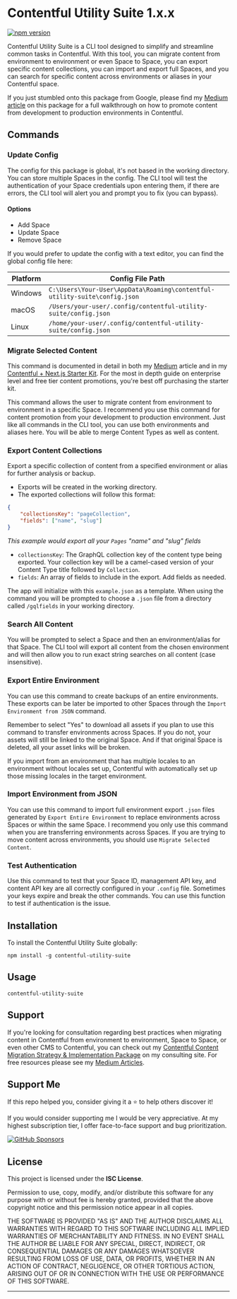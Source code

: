 # Contentful Utility Suite 1.x.x

[![npm version](https://badge.fury.io/js/contentful-utility-suite.svg)](https://www.npmjs.com/package/contentful-utility-suite)

Contentful Utility Suite is a CLI tool designed to simplify and streamline common tasks in Contentful. With this tool, you can migrate content from environment to environment or even Space to Space, you can export specific content collections, you can import and export full Spaces, and you can search for specific content across environments or aliases in your Contentful space.

If you just stumbled onto this package from Google, please find my [Medium article](https://medium.com/@nicholasrussellconsulting/my-contentful-migration-process-and-a-present-to-help-you-facilitate-it-b9ab07fabe06) on this package for a full walkthrough on how to promote content from development to production environments in Contentful.

## Commands

### Update Config

The config for this package is global, it's not based in the working directory. You can store multiple Spaces in the config. The CLI tool will test the authentication of your Space credentials upon entering them, if there are errors, the CLI tool will alert you and prompt you to fix (you can bypass).

#### Options

- Add Space
- Update Space
- Remove Space

If you would prefer to update the config with a text editor, you can find the global config file here:

| Platform | Config File Path                                                          |
| -------- | ------------------------------------------------------------------------- |
| Windows  | `C:\Users\Your-User\AppData\Roaming\contentful-utility-suite\config.json` |
| macOS    | `/Users/your-user/.config/contentful-utility-suite/config.json`           |
| Linux    | `/home/your-user/.config/contentful-utility-suite/config.json`            |

### Migrate Selected Content

This command is documented in detail in both my [Medium](<(https://medium.com/@nicholasrussellconsulting/my-contentful-migration-process-and-a-present-to-help-you-facilitate-it-b9ab07fabe06)>) article and in my [Contentful + Next.js Starter Kit](https://nicholasrussell0.gumroad.com/l/contentful-next-15-starter-kit). For the most in depth guide on enterprise level and free tier content promotions, you're best off purchasing the starter kit.

This command allows the user to migrate content from environment to environment in a specific Space. I recommend you use this command for content promotion from your development to production environment. Just like all commands in the CLI tool, you can use both environments and aliases here. You will be able to merge Content Types as well as content.

### Export Content Collections

Export a specific collection of content from a specified environment or alias for further analysis or backup.

- Exports will be created in the working directory.
- The exported collections will follow this format:

```json
{
    "collectionsKey": "pageCollection",
    "fields": ["name", "slug"]
}
```

_This example would export all your `Pages` "name" and "slug" fields_

- `collectionsKey`: The GraphQL collection key of the content type being exported. Your collection key will be a camel-cased version of your Content Type title followed by `Collection`.
- `fields`: An array of fields to include in the export. Add fields as needed.

The app will initialize with this `example.json` as a template. When using the command you will be prompted to choose a `.json` file from a directory called `/gqlfields` in your working directory.

### Search All Content

You will be prompted to select a Space and then an environment/alias for that Space. The CLI tool will export all content from the chosen environment and will then allow you to run exact string searches on all content (case insensitive).

### Export Entire Environment

You can use this command to create backups of an entire environments. These exports can be later be imported to other Spaces through the `Import Environment from JSON` command.

Remember to select "Yes" to download all assets if you plan to use this command to transfer environments across Spaces. If you do not, your assets will still be linked to the original Space. And if that original Space is deleted, all your asset links will be broken.

If you import from an environment that has multiple locales to an environment without locales set up, Contentful with automatically set up those missing locales in the target environment.

### Import Environment from JSON

You can use this command to import full environment export `.json` files generated by `Export Entire Environment` to replace environments across Spaces or within the same Space. I recommend you only use this command when you are transferring environments across Spaces. If you are trying to move content across environments, you should use `Migrate Selected Content`.

### Test Authentication

Use this command to test that your Space ID, management API key, and content API key are all correctly configured in your `.config` file. Sometimes your keys expire and break the other commands. You can use this function to test if authentication is the issue.

## Installation

To install the Contentful Utility Suite globally:

`npm install -g contentful-utility-suite`

## Usage

`contentful-utility-suite`

## Support

If you're looking for consultation regarding best practices when migrating content in Contentful from environment to environment, Space to Space, or even other CMS to Contentful, you can check out my [Contentful Content Migration Strategy & Implementation Package](https://www.nicholasrussellconsulting.com/contentful-migration-package) on my consulting site. For free resources please see my [Medium Articles](https://medium.com/@nicholasrussellconsulting).

## Support Me

If this repo helped you, consider giving it a ⭐ to help others discover it!

If you would consider supporting me I would be very appreciative. At my highest subscription tier, I offer face-to-face support and bug prioritization.

[![GitHub Sponsors](https://img.shields.io/badge/sponsor-GitHub-blue?logo=github)](https://github.com/sponsors/nlowen233)

## License

This project is licensed under the **ISC License**.

Permission to use, copy, modify, and/or distribute this software for any purpose with or without fee is hereby granted, provided that the above copyright notice and this permission notice appear in all copies.

THE SOFTWARE IS PROVIDED "AS IS" AND THE AUTHOR DISCLAIMS ALL WARRANTIES WITH REGARD TO THIS SOFTWARE INCLUDING ALL IMPLIED WARRANTIES OF MERCHANTABILITY AND FITNESS. IN NO EVENT SHALL THE AUTHOR BE LIABLE FOR ANY SPECIAL, DIRECT, INDIRECT, OR CONSEQUENTIAL DAMAGES OR ANY DAMAGES WHATSOEVER RESULTING FROM LOSS OF USE, DATA, OR PROFITS, WHETHER IN AN ACTION OF CONTRACT, NEGLIGENCE, OR OTHER TORTIOUS ACTION, ARISING OUT OF OR IN CONNECTION WITH THE USE OR PERFORMANCE OF THIS SOFTWARE.

---
